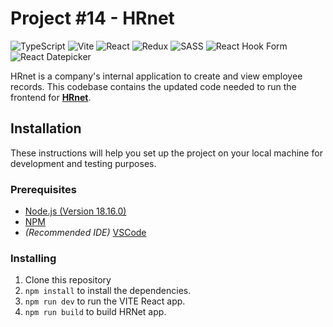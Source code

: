 # Project #14 - HRnet
![TypeScript](https://img.shields.io/badge/TypeScript-007ACC?style=for-the-badge&logo=typescript&logoColor=white)
![Vite](https://img.shields.io/badge/vite-%23646CFF.svg?style=for-the-badge&logo=vite&logoColor=white)
![React](https://img.shields.io/badge/React-20232A?style=for-the-badge&logo=react&logoColor=61DAFB)
![Redux](https://img.shields.io/badge/Redux-593D88?style=for-the-badge&logo=redux&logoColor=white)
![SASS](https://img.shields.io/badge/SASS-hotpink.svg?style=for-the-badge&logo=SASS&logoColor=white)
![React Hook Form](https://img.shields.io/badge/React%20Hook%20Form-%23EC5990.svg?style=for-the-badge&logo=reacthookform&logoColor=white)
![React Datepicker](https://img.shields.io/badge/React%20Datepicker?style=for-the-badge&logo=hackerone&logoColor=white)

HRnet is a company's internal application to create and view employee records.
This codebase contains the updated code needed to run the frontend for **[HRnet](https://github.com/OpenClassrooms-Student-Center/P12_Front-end)**.

## Installation

These instructions will help you set up the project on your local machine for development and testing purposes.

### Prerequisites

- [Node.js (Version 18.16.0)](https://nodejs.org/en/)
- [NPM](https://www.npmjs.com/)
- *(Recommended IDE)* [VSCode](https://code.visualstudio.com/)

### Installing

1. Clone this repository
2. `npm install` to install the dependencies.
3. `npm run dev` to run the VITE React app.
4. `npm run build` to build HRNet app.


